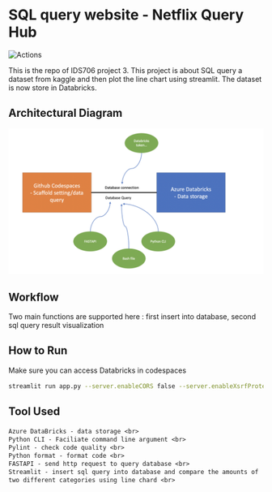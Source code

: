 # SQL query website - Netflix Query Hub
![Actions](https://github.com/nogibjj/xt_codespaces/actions/workflows/main.yml/badge.svg)

This is the repo of IDS706 project 3. This project is about SQL query a dataset from kaggle and then plot the line chart using streamlit. The dataset is now store in Databricks.

## Architectural Diagram
<img src="project02.png" alt="Alt text" title="Optional title">

## Workflow
Two main functions are supported here : first insert into database, second sql query result visualization

## How to Run
Make sure you can access Databricks in codespaces
```bash
streamlit run app.py --server.enableCORS false --server.enableXsrfProtection false
```

## Tool Used
    Azure DataBricks - data storage <br>
    Python CLI - Faciliate command line argument <br>
    Pylint - check code quality <br>
    Python format - format code <br>
    FASTAPI - send http request to query database <br>
    Streamlit - insert sql query into database and compare the amounts of two different categories using line chard <br>
